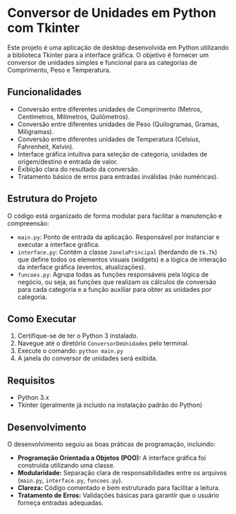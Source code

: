 # Conversor de Unidades em Python com Tkinter

Este projeto é uma aplicação de desktop desenvolvida em Python utilizando a biblioteca Tkinter para a interface gráfica. O objetivo é fornecer um conversor de unidades simples e funcional para as categorias de Comprimento, Peso e Temperatura.

## Funcionalidades

-   Conversão entre diferentes unidades de Comprimento (Metros, Centímetros, Milímetros, Quilômetros).
-   Conversão entre diferentes unidades de Peso (Quilogramas, Gramas, Miligramas).
-   Conversão entre diferentes unidades de Temperatura (Celsius, Fahrenheit, Kelvin).
-   Interface gráfica intuitiva para seleção de categoria, unidades de origem/destino e entrada de valor.
-   Exibição clara do resultado da conversão.
-   Tratamento básico de erros para entradas inválidas (não numéricas).

## Estrutura do Projeto

O código está organizado de forma modular para facilitar a manutenção e compreensão:

-   `main.py`: Ponto de entrada da aplicação. Responsável por instanciar e executar a interface gráfica.
-   `interface.py`: Contém a classe `JanelaPrincipal` (herdando de `tk.Tk`) que define todos os elementos visuais (widgets) e a lógica de interação da interface gráfica (eventos, atualizações).
-   `funcoes.py`: Agrupa todas as funções responsáveis pela lógica de negócio, ou seja, as funções que realizam os cálculos de conversão para cada categoria e a função auxiliar para obter as unidades por categoria.

## Como Executar

1.  Certifique-se de ter o Python 3 instalado.
2.  Navegue até o diretório `ConversorDeUnidades` pelo terminal.
3.  Execute o comando: `python main.py`
4.  A janela do conversor de unidades será exibida.

## Requisitos

-   Python 3.x
-   Tkinter (geralmente já incluído na instalação padrão do Python)

## Desenvolvimento

O desenvolvimento seguiu as boas práticas de programação, incluindo:

-   **Programação Orientada a Objetos (POO):** A interface gráfica foi construída utilizando uma classe.
-   **Modularidade:** Separação clara de responsabilidades entre os arquivos (`main.py`, `interface.py`, `funcoes.py`).
-   **Clareza:** Código comentado e bem estruturado para facilitar a leitura.
-   **Tratamento de Erros:** Validações básicas para garantir que o usuário forneça entradas adequadas.

